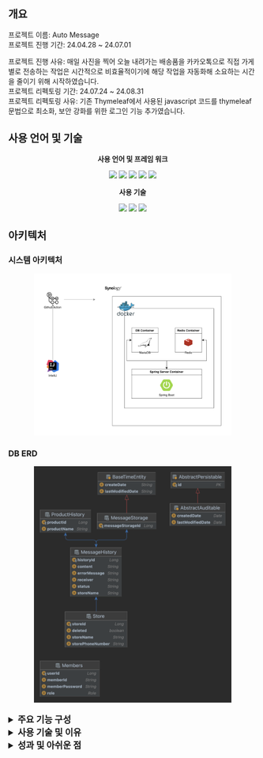 <h2>개요</h2>
<p>
프로젝트 이름: Auto Message<br>
프로젝트 진행 기간: 24.04.28 ~ 24.07.01<br>

프로젝트 진행 사유: 매일 사진을 찍어 오늘 내려가는 배송품을 카카오톡으로 직접 가게별로 전송하는 작업은 시간적으로 비효율적이기에 해당 작업을 자동화해 소요하는 시간을 줄이기 위해 시작하였습니다.<br>
프로젝트 리펙토링 기간: 24.07.24 ~ 24.08.31<br>
프로젝트 리펙토링 사유: 기존 Thymeleaf에서 사용된 javascript 코드를 thymeleaf 문법으로 최소화, 보안 강화를 위한 로그인 기능 추가였습니다.
</p>

<h2>사용 언어 및 기술</h2>
<div align="center">
<p style="font-weight: bolder">사용 언어 및 프레임 워크</p>
    <img src="https://img.shields.io/badge/java-007396?style=for-the-badge&logo=java&logoColor=white">
    <img src="https://img.shields.io/badge/springboot-6DB33F?style=for-the-badge&logo=springboot&logoColor=white">
    <img src="https://img.shields.io/badge/javascript-F7DF1E?style=for-the-badge&logo=javascript&logoColor=black">
    <img src="https://img.shields.io/badge/thymeleaf-005F0F?style=for-the-badge&logo=thymeleaf&logoColor=white">
    <img src="https://img.shields.io/badge/mariadb-003545?style=for-the-badge&logo=mariadb&logoColor=white">
<p style="font-weight: bolder">사용 기술</p>
    <img src="https://img.shields.io/badge/synology-black?style=for-the-badge&logo=synology&logoColor=white">
    <img src="https://img.shields.io/badge/docker-2496ED?style=for-the-badge&logo=docker&logoColor=white">
    <img src="https://img.shields.io/badge/githubactions-2088FF?style=for-the-badge&logo=githubactions&logoColor=white">

</div>

<h2>아키텍처</h2>
<h3>시스템 아키텍처</h5>
<div align="center"><img src="src/main/resources/static/images/diagram.png" style="width: 400px"></div>
<h3>DB ERD</h3>
<div align="center"><img src="src/main/resources/static/images/ERD.png" style="width: 400px"></div>
<br>


<div>
    <details><summary style="font-size: large; font-weight: bold">주요 기능 구성</summary>
        <ol>
            <li><h5>Web Message Send (네이버 클라우드 Simple & Easy Notification Service 기능 사용)</h5>
            네이버 클라우드에서 제공하는 SMS 송/수신 기능을 이용해 지정된 사용자에게 메시지를 전송하는 기능입니다.
            <li><h5>Message Log</h5>
            전송된 메시지 결과를 별도 DB에 저장해 전송 내역을 확인할 수 있는 기능입니다.<br>
            <li><h5>Store (CRUD)</h5>
            기본적인 가게 정보들을 저장 읽기 수정 삭제 기능을 제공합니다. 
        </ol>
    </details>

</div> 

<div>
    <details><summary style="font-size: large; font-weight: bold">사용 기술 및 이유</summary>
        <h3>Synology Server</h3>
        <p>
        AWS 대신 Synology Nas를 이용한 이유는 비용 때문이였습니다. 
        단기간 사용할 서버였다면 AWS를 이용해 서버 배포를 통해 여러가지 기능들을 사용해볼 기회도 있었겠지만 해당 서버는 지속적으로 사용해야 되는 서버이기 때문에 AWS의 다양한 
        서버 기능과 속도를 포기하더라도 서버 규모와 사용 시간등을 계산했을 때 합리적이라 생각이 들어 사용하게 되었습니다. 
        비록 부족하지만 클라우드 서버인 AWS와는 다른 Synology Nas에 접근해 배포하기 위한 과정에 대해 공부하는 유의미한 경험을 하게 되었습니다.
        </p>
        <h3>CI/CD GitHub Action</h3>
        지속적인 수정 배포 과정이 복잡하고 사용자 실수도 발생할 수 있다는 점에서 자동화 배포 기능이 필요하다는 생각이 들어 GitHub Action을 이용해 CI/CD를 구현하게 되었습니다.
        해당 기술을 선택한 이유는 서버 규모가 작고 다른 CI/CD 비교 했을 때 추가 비용이 발생하지 않기에 선택하였습니다. 
        현재 프로젝트에서는 AWS가 아닌 개인 서버인 Synology Nas를 이용해 서버 유지를 하고 있기 때문에 서버 속도가 느리기
        떄문에 별도의 추가적인 자원을 사용 없이 최대한 외부 자원을 이용해 처리하는 방식을 선택하고 싶었고 추가 배포 없이 해당 조건에 만족하는 Github Action 선택하게 되었습니다. <br>
        <h4>배포 구조 변경 과정</h4>
        <ol>
            <li>Jar + Docker 직접 서버 파일 실행</li>
            <li>GitHub Action + Docker 자동 배포</li>
        <p>
        초기에는 Java Jar 파일을 이용해 직접 생성해 도커에 올려 서버에 파일을 다운받아 서버를 껏다 키며 배포해줬습니다. 이 과정에서 불필요한 서버 배포 시간과 잘못된 서버 파일 배포 등의 인적오류가 발생하게 되었습니다. <br>
        때문에 사용자의 간섭없이 항상 동일한 프로세스를 진행할 방식을 찾다 GitHub Action을 이용한 자동화 파이프라인을 구성하게 되었습니다. 
        GitHub Action을 이용해 배포 서버에 코드 테스트를 자동을 진행하고 결과를 보고 Main 브랜치에 pull Request 하는 방식으로 배포 과정의 안정화 또한 갖추게 되었습니다.
        </ol>
        <h5>참고 자료</h5>
        <li><a href="https://zks145.tistory.com/114">Spring Boot Jar 배포 및 DB 연결</a></li>
        <li><a href="https://zks145.tistory.com/121">Github Action CI/CD 무중단 배포 1편</a></li>
        <li><a href="https://zks145.tistory.com/123">Github Action CI/CD 무중단 배포 2편</a></li>
        <h3>리펙토링: Spring Security와 Redis 세션 로그인 + 로그인 유지</h3>
        기존 서버는 로그인 서비스가 없어서 URL 접근만으로 내부 정보를 쉽게 볼 수 있는 보안 문제가 있었습니다. 
        이를 해결하기 위해 Spring Security를 도입하여 사용자 인증 및 권한 관리를 강화했습니다. 또한 Redis를 활용하여 세션 관리와 자동 로그인을 구현했습니다.
        <ol>
            <li style="font-weight: bold">Spring Security 역할: 인증 및 권한 관리</li>
            Spring Security는 강력한 보안 기능을 제공하는 프레임워크로 thymeleaf와도 결합이 가능해 강력한 인증/인가 기능 구현을 할 수 있습니다.
            Spring Security 고유 기능인 로그인 폼, 사용자 인증, 로그아웃과 같은 기능을 쉽게 구현해 서버 보안을 향상시킬 수 있었습니다.
            <li style="font-weight: bold">Redis 역할: 세션 관리 및 로그인 유지</li>
            Redis는 빠르고 가벼운 인메모리 데이터 저장소로 사용자 인증 세션 데이터를 저장하고 관리하는 사용하였습니다. 
            Redis를 사용한 이유로는 기본적으로 제공하는 TTL 기능으로 별도 스케줄링 코드를 작성하지 않아도 자동 만료가 되며 관리에 용이하였습니다.
        </ol>
        이 과정에서 SSR 방식에서는 jwt token을 사용하지 않는 이유에 대해 다시 한번 확인 시간도 가지게 되었습니다.
        <h5>참고 자료</h5>
        <li><a href="https://zks145.tistory.com/130">Spring Security와 Redis 이용한 로그인 세션 유지</a></li>
        <li><a href="https://zks145.tistory.com/106">SSR에서 JWT를 이용한 인증/인가 방식을 사용하지 않는 이유</a></li>
    </details>
</div>

<div>
    <details><summary style="font-size: large; font-weight: bold">성과 및 아쉬운 점</summary>
    <h5>성과</h5>
        <p>
            엄청난 기능을 구현했다고는 생각하지 않습니다. 하지만 개발을 진행하며 개발자로 성장하기 위한 생각과 방법에 대해 고민하는 시간을 가지게 되었습니다.<br>
            또한 이번 프로젝트를 진행하며 단순히 이론적으로 알고 있던 지식을 활용하는 기회를 가지게 되었고 
            Spring 강의를 통한 단순 기능 구현만 하던 중 새로운 기술 구현을 할 기회가 생겼습니다. 또한 한명 뿐이지만 사용자 피드백을 통한 좋은 경험도 하게 되었습니다.
        </p>
    <h5>아쉬운 기획</h5>
        <p>
            처음 프로젝트를 혼자 진행 한 만큼 초기 기획과정에서 기능 정의와 구현 그리고 목표들을 확실하게 잡고 들어가지 않은 점이 프로젝트 제작 기간을 늘린거 같습니다.
            초기 프로그램의 목표는 단순히 노가다로 매일 진행되던 메시지 전송 과정을 단순 자동화만 해보는 식으로 시작되었습니다.
            때문에 지금 구현된 기능들 중 계획을 잡고 구현을 시작한건 SMS 메시지를 자동으로 보내는 기능만 계획의 범위로 잡고 시작하게 되었습니다. <br>
            중간중간 추가되는 기능들 때문에 기존의 DB를 재구성하는 과정이 중간중간 추가되고 목표했던 기간을 넘게 되는 문제가 발생하였습니다. 
            다음 프로젝트에서는 명확한 기능 정의와 계획 작성을 통해 목표했던 기능을 제 시간에 구현할 수 있도록 개선하고자 합니다.
        </p>
    <h5>아쉬운 기능</h5>
        <p>
            이후 시간이 된다면 로그 모니터링(예: ELK) 구축해 오류가 발생하면 즉각적인 피드백이 가능하도록 만들어 보고 싶습니다. 
            사용 중 오류가 발생하면 로그를 일일이 찾아가며 수정해야 했던 경험은 경험이 매우 힘들었습니다.
            터미널 창에서 오류를 추적하고 분석하는 과정이 익숙하지 않았기 때문에 더욱 어려웠습니다. 
            현재는 Spring의 기초를 다시 공부하며 이러한 문제를 해결할 수 있는 역량을 키우고자 합니다.
        </p>
    </details>
</div>

 
